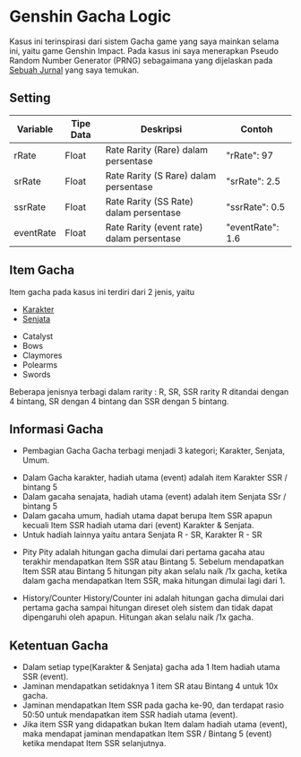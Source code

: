 # Genshin Gacha Logic
Kasus ini terinspirasi dari sistem Gacha game yang saya mainkan selama ini, yaitu game Genshin Impact. Pada kasus ini saya menerapkan Pseudo Random Number Generator (PRNG) sebagaimana yang dijelaskan pada <a href="https://informatika.stei.itb.ac.id/~rinaldi.munir/Kriptografi/2016-2017/Makalah2/Makalah2_Kripto_2016_08.pdf">Sebuah Jurnal</a> yang saya temukan.

## Setting

Variable | Tipe Data | Deskripsi | Contoh
-------- | --------- | --------- | ------
rRate | Float | Rate Rarity (Rare) dalam persentase | "rRate": 97
srRate | Float | Rate Rarity (S Rare) dalam persentase | "srRate": 2.5
ssrRate | Float | Rate Rarity (SS Rate) dalam persentase | "ssrRate": 0.5
eventRate | Float | Rate Rarity (event rate) dalam persentase | "eventRate": 1.6

## Item Gacha
Item gacha pada kasus ini terdiri dari 2 jenis, yaitu
- <a href="https://genshin-impact.fandom.com/wiki/Characters/List">Karakter</a>
- <a href="https://genshin-impact.fandom.com/wiki/Weapons">Senjata</a>
* Catalyst
* Bows
* Claymores
* Polearms
* Swords

Beberapa jenisnya terbagi dalam rarity : R, SR, SSR
rarity R ditandai dengan 4 bintang, SR dengan 4 bintang dan SSR dengan 5 bintang.

## Informasi Gacha
- Pembagian Gacha
Gacha terbagi menjadi 3 kategori; Karakter, Senjata, Umum.
* Dalam Gacha karakter, hadiah utama (event) adalah item Karakter SSR / bintang 5
* Dalam gacaha senajata, hadiah utama (event) adalah item Senjata SSr / bintang 5
* Dalam gacaha umum, hadiah utama dapat berupa Item SSR apapun kecuali Item SSR hadiah utama dari (event) Karakter & Senjata.
* Untuk hadiah lainnya yaitu antara Senjata R - SR, Karakter R - SR


- Pity
Pity adalah hitungan gacha dimulai dari pertama gacaha atau terakhir mendapatkan Item SSR atau Bintang 5. 
Sebelum mendapatkan Item SSR atau Bintang 5 hitungan pity akan selalu naik /1x gacha, ketika dalam gacha mendapatkan Item SSR, maka hitungan dimulai lagi dari 1.

- History/Counter
History/Counter ini adalah hitungan gacha dimulai dari pertama gacha sampai hitungan direset oleh sistem dan tidak dapat dipengaruhi oleh apapun. Hitungan akan selalu naik /1x gacha.

## Ketentuan Gacha
- Dalam setiap type(Karakter & Senjata) gacha ada 1 Item hadiah utama SSR (event).
- Jaminan mendapatkan setidaknya 1 item SR atau Bintang 4 untuk 10x gacha.
- Jaminan mendapatkan Item SSR pada gacha ke-90, dan terdapat rasio 50:50 untuk mendapatkan item SSR hadiah utama (event).
- Jika item SSR yang didapatkan bukan Item dalam hadiah utama (event), maka mendapat jaminan mendapatkan Item SSR / Bintang 5 (event) ketika mendapat Item SSR selanjutnya.

